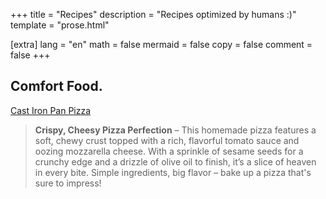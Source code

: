 +++
title = "Recipes"
description = "Recipes optimized by humans :)"
template = "prose.html"

[extra]
lang = "en"
math = false
mermaid = false
copy = false
comment = false
+++

## Comfort Food.

[Cast Iron Pan Pizza](./cast_iron_pan_pizza)

> **Crispy, Cheesy Pizza Perfection** – This homemade pizza features a soft, chewy crust topped with a rich, flavorful tomato sauce and oozing mozzarella cheese. With a sprinkle of sesame seeds for a crunchy edge and a drizzle of olive oil to finish, it’s a slice of heaven in every bite. Simple ingredients, big flavor – bake up a pizza that's sure to impress!

